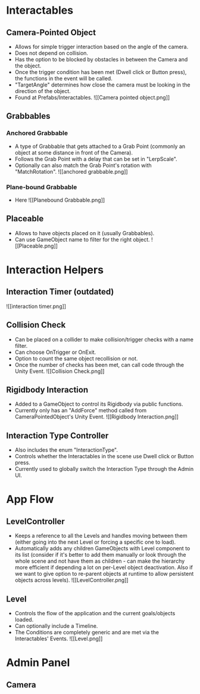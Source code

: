 # Interactables
## Camera-Pointed Object
- Allows for simple trigger interaction based on the angle of the camera.
- Does not depend on collision.
- Has the option to be blocked by obstacles in between the Camera and the object.
- Once the trigger condition has been met (Dwell click or Button press), the functions in the event will be called.
- "TargetAngle" determines how close the camera must be looking in the direction of the object.
- Found at Prefabs/Interactables.
![[Camera pointed object.png]]
## Grabbables
### Anchored Grabbable
- A type of Grabbable that gets attached to a Grab Point (commonly an object at some distance in front of the Camera).
- Follows the Grab Point with a delay that can be set in "LerpScale".
- Optionally can also match the Grab Point's rotation with "MatchRotation".
![[anchored grabbable.png]]
### Plane-bound Grabbable
- Here
![[Planebound Grabbable.png]]
## Placeable
- Allows to have objects placed on it (usually Grabbables).
- Can use GameObject name to filter for the right object.
![[Placeable.png]]
# Interaction Helpers
## Interaction Timer (outdated)
![[interaction timer.png]]
## Collision Check
- Can be placed on a collider to make collision/trigger checks with a name filter.
- Can choose OnTrigger or OnExit.
- Option to count the same object recollision or not.
- Once the number of checks has been met, can call code through the Unity Event.
![[Collision Check.png]]
## Rigidbody Interaction
- Added to a GameObject to control its Rigidbody via public functions.
- Currently only has an "AddForce" method called from CameraPointedObject's Unity Event.
![[Rigidbody Interaction.png]]
## Interaction Type Controller
- Also includes the enum "InteractionType".
- Controls whether the Interactables in the scene use Dwell click or Button press.
- Currently used to globally switch the Interaction Type through the Admin UI.
# App Flow
## LevelController
- Keeps a reference to all the Levels and handles moving between them (either going into the next Level or forcing a specific one to load).
- Automatically adds any children GameObjects with Level component to its list (consider if it's better to add them manually or look through the whole scene and not have them as children - can make the hierarchy more efficient if depending a lot on per-Level object deactivation. Also if we want to give option to re-parent objects at runtime to allow persistent objects across levels).
![[LevelController.png]]
## Level
- Controls the flow of the application and the current goals/objects loaded.
- Can optionally include a Timeline.
- The Conditions are completely generic and are met via the Interactables' Events.
![[Level.png]]

# Admin Panel
## Camera